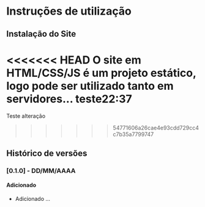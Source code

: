 # Instruções de utilização

## Instalação do Site

<<<<<<< HEAD
O site em HTML/CSS/JS é um projeto estático, logo pode ser utilizado tanto em servidores... teste22:37
=======
Teste alteração
>>>>>>> 54771606a26cae4e93cdd729cc4c7b35a7799747

## Histórico de versões

### [0.1.0] - DD/MM/AAAA
#### Adicionado
- Adicionado ...
